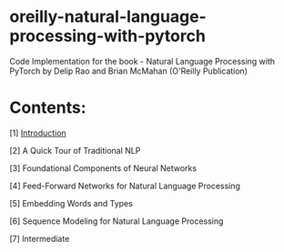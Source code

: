 # oreilly-natural-language-processing-with-pytorch
Code Implementation for the book - Natural Language Processing with PyTorch by Delip Rao and Brian McMahan (O'Reilly Publication)

# Contents:

[1] [Introduction]()
  
[2] A Quick Tour of Traditional NLP
  
[3] Foundational Components of Neural Networks
  
[4] Feed-Forward Networks for Natural Language Processing
  
[5] Embedding Words and Types
  
[6] Sequence Modeling for Natural Language Processing
  
[7] Intermediate 
